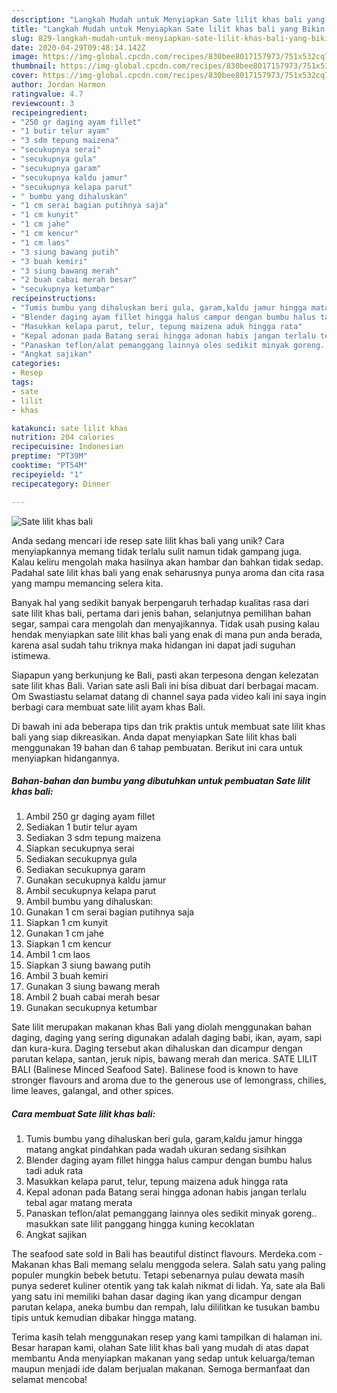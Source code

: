 ```yaml
---
description: "Langkah Mudah untuk Menyiapkan Sate lilit khas bali yang Bikin Ngiler"
title: "Langkah Mudah untuk Menyiapkan Sate lilit khas bali yang Bikin Ngiler"
slug: 829-langkah-mudah-untuk-menyiapkan-sate-lilit-khas-bali-yang-bikin-ngiler
date: 2020-04-29T09:48:14.142Z
image: https://img-global.cpcdn.com/recipes/830bee8017157973/751x532cq70/sate-lilit-khas-bali-foto-resep-utama.jpg
thumbnail: https://img-global.cpcdn.com/recipes/830bee8017157973/751x532cq70/sate-lilit-khas-bali-foto-resep-utama.jpg
cover: https://img-global.cpcdn.com/recipes/830bee8017157973/751x532cq70/sate-lilit-khas-bali-foto-resep-utama.jpg
author: Jordan Harmon
ratingvalue: 4.7
reviewcount: 3
recipeingredient:
- "250 gr daging ayam fillet"
- "1 butir telur ayam"
- "3 sdm tepung maizena"
- "secukupnya serai"
- "secukupnya gula"
- "secukupnya garam"
- "secukupnya kaldu jamur"
- "secukupnya kelapa parut"
- " bumbu yang dihaluskan"
- "1 cm serai bagian putihnya saja"
- "1 cm kunyit"
- "1 cm jahe"
- "1 cm kencur"
- "1 cm laos"
- "3 siung bawang putih"
- "3 buah kemiri"
- "3 siung bawang merah"
- "2 buah cabai merah besar"
- "secukupnya ketumbar"
recipeinstructions:
- "Tumis bumbu yang dihaluskan beri gula, garam,kaldu jamur hingga matang angkat pindahkan pada wadah ukuran sedang sisihkan"
- "Blender daging ayam fillet hingga halus campur dengan bumbu halus tadi aduk rata"
- "Masukkan kelapa parut, telur, tepung maizena aduk hingga rata"
- "Kepal adonan pada Batang serai hingga adonan habis jangan terlalu tebal agar matang merata"
- "Panaskan teflon/alat pemanggang lainnya oles sedikit minyak goreng.. masukkan sate lilit panggang hingga kuning kecoklatan"
- "Angkat sajikan"
categories:
- Resep
tags:
- sate
- lilit
- khas

katakunci: sate lilit khas 
nutrition: 204 calories
recipecuisine: Indonesian
preptime: "PT39M"
cooktime: "PT54M"
recipeyield: "1"
recipecategory: Dinner

---
```



![Sate lilit khas bali](https://img-global.cpcdn.com/recipes/830bee8017157973/751x532cq70/sate-lilit-khas-bali-foto-resep-utama.jpg)

Anda sedang mencari ide resep sate lilit khas bali yang unik? Cara menyiapkannya memang tidak terlalu sulit namun tidak gampang juga. Kalau keliru mengolah maka hasilnya akan hambar dan bahkan tidak sedap. Padahal sate lilit khas bali yang enak seharusnya punya aroma dan cita rasa yang mampu memancing selera kita.

Banyak hal yang sedikit banyak berpengaruh terhadap kualitas rasa dari sate lilit khas bali, pertama dari jenis bahan, selanjutnya pemilihan bahan segar, sampai cara mengolah dan menyajikannya. Tidak usah pusing kalau hendak menyiapkan sate lilit khas bali yang enak di mana pun anda berada, karena asal sudah tahu triknya maka hidangan ini dapat jadi suguhan istimewa.

Siapapun yang berkunjung ke Bali, pasti akan terpesona dengan kelezatan sate lilit khas Bali. Varian sate asli Bali ini bisa dibuat dari berbagai macam. Om Swastiastu selamat datang di channel saya pada video kali ini saya ingin berbagi cara membuat sate lilit ayam khas Bali.


Di bawah ini ada beberapa tips dan trik praktis untuk membuat sate lilit khas bali yang siap dikreasikan. Anda dapat menyiapkan Sate lilit khas bali menggunakan 19 bahan dan 6 tahap pembuatan. Berikut ini cara untuk menyiapkan hidangannya.

<!--inarticleads1-->

##### Bahan-bahan dan bumbu yang dibutuhkan untuk pembuatan Sate lilit khas bali:

1. Ambil 250 gr daging ayam fillet
1. Sediakan 1 butir telur ayam
1. Sediakan 3 sdm tepung maizena
1. Siapkan secukupnya serai
1. Sediakan secukupnya gula
1. Sediakan secukupnya garam
1. Gunakan secukupnya kaldu jamur
1. Ambil secukupnya kelapa parut
1. Ambil  bumbu yang dihaluskan:
1. Gunakan 1 cm serai bagian putihnya saja
1. Siapkan 1 cm kunyit
1. Gunakan 1 cm jahe
1. Siapkan 1 cm kencur
1. Ambil 1 cm laos
1. Siapkan 3 siung bawang putih
1. Ambil 3 buah kemiri
1. Gunakan 3 siung bawang merah
1. Ambil 2 buah cabai merah besar
1. Gunakan secukupnya ketumbar


Sate lilit merupakan makanan khas Bali yang diolah menggunakan bahan daging, daging yang sering digunakan adalah daging babi, ikan, ayam, sapi dan kura-kura. Daging tersebut akan dihaluskan dan dicampur dengan parutan kelapa, santan, jeruk nipis, bawang merah dan merica. SATE LILIT BALI (Balinese Minced Seafood Sate). Balinese food is known to have stronger flavours and aroma due to the generous use of lemongrass, chilies, lime leaves, galangal, and other spices. 

<!--inarticleads2-->

##### Cara membuat Sate lilit khas bali:

1. Tumis bumbu yang dihaluskan beri gula, garam,kaldu jamur hingga matang angkat pindahkan pada wadah ukuran sedang sisihkan
1. Blender daging ayam fillet hingga halus campur dengan bumbu halus tadi aduk rata
1. Masukkan kelapa parut, telur, tepung maizena aduk hingga rata
1. Kepal adonan pada Batang serai hingga adonan habis jangan terlalu tebal agar matang merata
1. Panaskan teflon/alat pemanggang lainnya oles sedikit minyak goreng.. masukkan sate lilit panggang hingga kuning kecoklatan
1. Angkat sajikan


The seafood sate sold in Bali has beautiful distinct flavours. Merdeka.com - Makanan khas Bali memang selalu menggoda selera. Salah satu yang paling populer mungkin bebek betutu. Tetapi sebenarnya pulau dewata masih punya sederet kuliner otentik yang tak kalah nikmat di lidah. Ya, sate ala Bali yang satu ini memiliki bahan dasar daging ikan yang dicampur dengan parutan kelapa, aneka bumbu dan rempah, lalu dililitkan ke tusukan bambu tipis untuk kemudian dibakar hingga matang. 

Terima kasih telah menggunakan resep yang kami tampilkan di halaman ini. Besar harapan kami, olahan Sate lilit khas bali yang mudah di atas dapat membantu Anda menyiapkan makanan yang sedap untuk keluarga/teman maupun menjadi ide dalam berjualan makanan. Semoga bermanfaat dan selamat mencoba!
